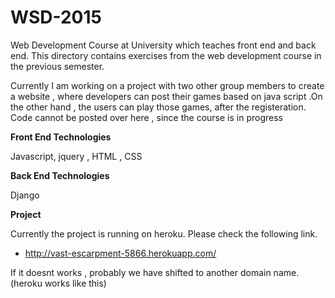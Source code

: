 # WSD-2015
Web Development Course at University which teaches front end and back end. This directory contains exercises from the web development course in the previous semester.

Currently I am working on a project with two other group members to create a website , where developers can post their games based on java script .On the other hand , the users can play those games, after the registeration. Code cannot be posted over here , since the course is in progress


**Front End Technologies**

Javascript, jquery , HTML , CSS

**Back End Technologies**

Django


**Project**

Currently the project is running on heroku. Please check the following link.
* http://vast-escarpment-5866.herokuapp.com/

If it doesnt works , probably we have shifted to another domain name.(heroku works like this)
